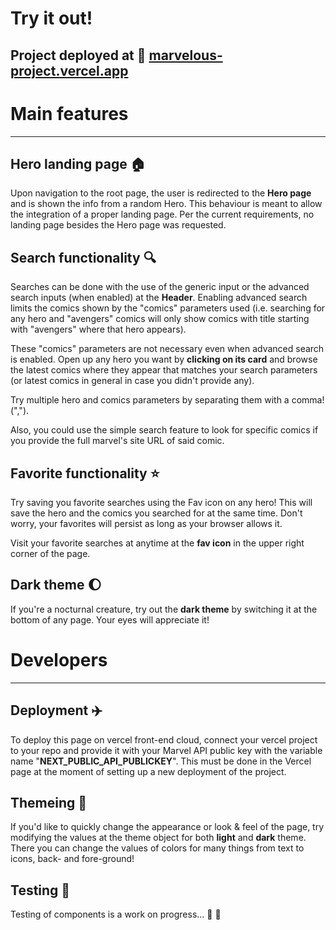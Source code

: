 # Try it out!
Project deployed at :rocket: **[marvelous-project.vercel.app](https://marvelous-project.vercel.app/)**
----
# Main features
----
## Hero landing page :house:
Upon navigation to the root page, the user is redirected to the **Hero page** and is shown the info from a random Hero.
This behaviour is meant to allow the integration of a proper landing page. Per the current requirements, no landing page besides the Hero page was requested.
## Search functionality :mag:
Searches can be done with the use of the generic input or the advanced search inputs (when enabled) at the **Header**. Enabling advanced search limits the comics shown by the "comics" parameters used (i.e. searching for any hero and "avengers" comics will only show comics with title starting with "avengers" where that hero appears). 

These "comics" parameters are not necessary even when advanced search is enabled. Open up any hero you want by **clicking on its card** and browse the latest comics where they appear that matches your search parameters (or latest comics in general in case you didn't provide any).

Try multiple hero and comics parameters by separating them with a comma! (",").

Also, you could use the simple search feature to look for specific comics if you provide the full marvel's site URL of said comic.
## Favorite functionality :star:
Try saving you favorite searches using the Fav icon on any hero! This will save the hero and the comics you searched for at the same time. Don't worry, your favorites will persist as long as your browser allows it.

Visit your favorite searches at anytime at the **fav icon** in the upper right corner of the page.
## Dark theme :moon:
If you're a nocturnal creature, try out the **dark theme** by switching it at the bottom of any page. Your eyes will appreciate it!

# Developers
----
## Deployment :airplane:
To deploy this page on vercel front-end cloud, connect your vercel project to your repo and provide it with your Marvel API public key with the variable name "**NEXT_PUBLIC_API_PUBLICKEY**". This must be done in the Vercel page at the moment of setting up a new deployment of the project.

## Themeing :art:
If you'd like to quickly change the appearance or look & feel of the page, try modifying the values at the theme object for both **light** and **dark** theme. There you can change the values of colors for many things from text to icons, back- and fore-ground!

## Testing :construction:
Testing of components is a work on progress... :hammer: :wrench: